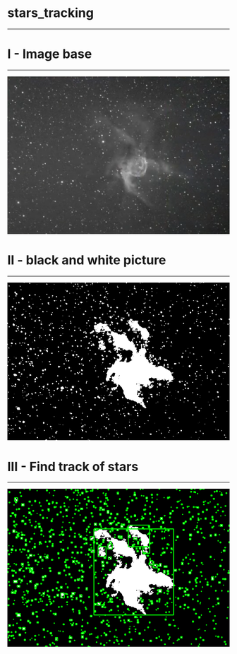 # stars_tracking

---

# I - Image base

---

![](assets/test_1.png)

# II - black and white picture

---

![](assets/output_image_black_and_white.png)

# III - Find track of stars

---

![](assets/output_image_tracking.png)

